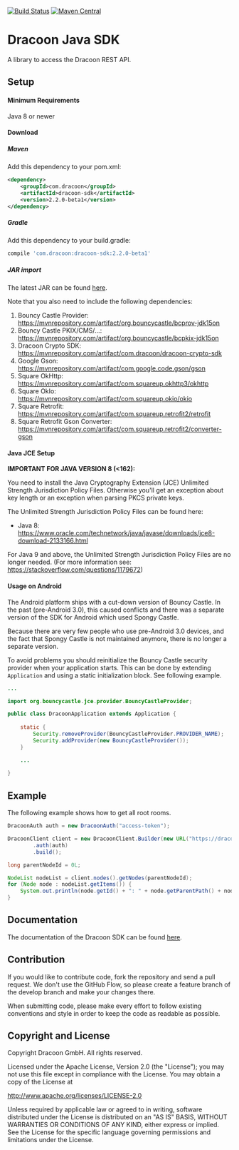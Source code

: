[![Build Status](https://travis-ci.org/dracoon/dracoon-java-sdk.svg?branch=master)](https://travis-ci.org/dracoon/)
[![Maven Central](https://maven-badges.herokuapp.com/maven-central/com.dracoon/dracoon-sdk/badge.svg)](https://maven-badges.herokuapp.com/maven-central/com.dracoon/dracoon-sdk)
# Dracoon Java SDK

A library to access the Dracoon REST API.

## Setup

#### Minimum Requirements

Java 8 or newer

#### Download

##### Maven

Add this dependency to your pom.xml:
```xml
<dependency>
    <groupId>com.dracoon</groupId>
    <artifactId>dracoon-sdk</artifactId>
    <version>2.2.0-beta1</version>
</dependency>
```

##### Gradle

Add this dependency to your build.gradle:
```groovy
compile 'com.dracoon:dracoon-sdk:2.2.0-beta1'
```

##### JAR import

The latest JAR can be found [here](https://github.com/dracoon/dracoon-java-sdk/releases).

Note that you also need to include the following dependencies:
1. Bouncy Castle Provider: https://mvnrepository.com/artifact/org.bouncycastle/bcprov-jdk15on
2. Bouncy Castle PKIX/CMS/...: https://mvnrepository.com/artifact/org.bouncycastle/bcpkix-jdk15on
3. Dracoon Crypto SDK: https://mvnrepository.com/artifact/com.dracoon/dracoon-crypto-sdk
4. Google Gson: https://mvnrepository.com/artifact/com.google.code.gson/gson
5. Square OkHttp: https://mvnrepository.com/artifact/com.squareup.okhttp3/okhttp
6. Square OkIo: https://mvnrepository.com/artifact/com.squareup.okio/okio
7. Square Retrofit: https://mvnrepository.com/artifact/com.squareup.retrofit2/retrofit
8. Square Retrofit Gson Converter: https://mvnrepository.com/artifact/com.squareup.retrofit2/converter-gson

#### Java JCE Setup

**IMPORTANT FOR JAVA VERSION 8 (<162):**

You need to install the Java Cryptography Extension (JCE) Unlimited Strength Jurisdiction Policy
Files. Otherwise you'll get an exception about key length or an exception when parsing PKCS private
keys.

The Unlimited Strength Jurisdiction Policy Files can be found here:
- Java 8: https://www.oracle.com/technetwork/java/javase/downloads/jce8-download-2133166.html

For Java 9 and above, the Unlimited Strength Jurisdiction Policy Files are no longer needed.
(For more information see: https://stackoverflow.com/questions/1179672)

#### Usage on Android

The Android platform ships with a cut-down version of Bouncy Castle. In the past (pre-Android 3.0),
this caused conflicts and there was a separate version of the SDK for Android which used Spongy
Castle.

Because there are very few people who use pre-Android 3.0 devices, and the fact that Spongy Castle
is not maintained anymore, there is no longer a separate version.

To avoid problems you should reinitialize the Bouncy Castle security provider when your application
starts. This can be done by extending `Application` and using a static initialization block. See
following example.

```java
...

import org.bouncycastle.jce.provider.BouncyCastleProvider;

public class DracoonApplication extends Application {
    
    static {
        Security.removeProvider(BouncyCastleProvider.PROVIDER_NAME);
        Security.addProvider(new BouncyCastleProvider());
    }

    ...
    
}
```

## Example

The following example shows how to get all root rooms.

```java
DracoonAuth auth = new DracoonAuth("access-token");

DracoonClient client = new DracoonClient.Builder(new URL("https://dracoon.team"))
        .auth(auth)
        .build();

long parentNodeId = 0L;

NodeList nodeList = client.nodes().getNodes(parentNodeId);
for (Node node : nodeList.getItems()) {
    System.out.println(node.getId() + ": " + node.getParentPath() + node.getName());
}
```

## Documentation

The documentation of the Dracoon SDK can be found [here](doc/main.md).

## Contribution

If you would like to contribute code, fork the repository and send a pull request. We don't use the
GitHub Flow, so please create a feature branch of the develop branch and make your changes there.

When submitting code, please make every effort to follow existing conventions and style in order to
keep the code as readable as possible.

## Copyright and License

Copyright Dracoon GmbH. All rights reserved.

Licensed under the Apache License, Version 2.0 (the "License"); you may not use this file except in
compliance with the License. You may obtain a copy of the License at

http://www.apache.org/licenses/LICENSE-2.0

Unless required by applicable law or agreed to in writing, software distributed under the License is
distributed on an "AS IS" BASIS, WITHOUT WARRANTIES OR CONDITIONS OF ANY KIND, either express or
implied. See the License for the specific language governing permissions and limitations under the
License.